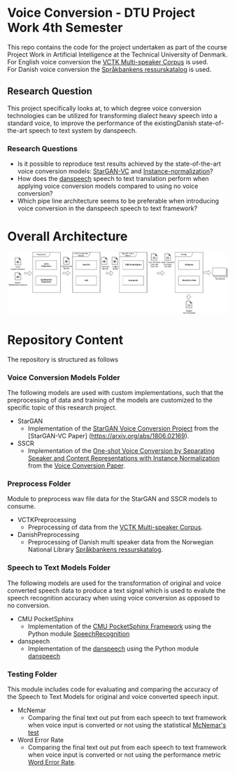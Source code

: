 # Voice Conversion - DTU Project Work 4th Semester
This repo contains the code for the project undertaken 
as part of the course Project Work in Artificial Intelligence at the Technical University of Denmark.<br>
For English voice conversion the [VCTK Multi-speaker Corpus](https://datashare.is.ed.ac.uk/handle/10283/3443) is used.<br>
For Danish voice conversion the [Språkbankens ressurskatalog](https://www.nb.no/sprakbanken/show?serial=oai%3Anb.no%3Asbr-19&lang=en) is used.

## Research Question
This project specifically looks at, to which degree voice conversion technologies can be utilized for transforming dialect heavy speech into a standard voice, to improve the performance of the existingDanish state-of-the-art speech to text system by danspeech.

### Research Questions
* Is it possible to reproduce test results achieved by the state-of-the-art voice conversion models: [StarGAN-VC](https://arxiv.org/abs/1806.02169) and [Instance-normalization](https://arxiv.org/abs/1904.05742)?
* How does the [danspeech](https://github.com/danspeech) speech to text translation perform when applying voice conversion models compared to using no voice conversion?
* Which pipe line architecture seems to be preferable when introducing voice conversion in the danspeech speech to text framework?

# Overall Architecture
![The overall architecture of the process supported by the code in this repository](/img/architecture.png)

# Repository Content
The repository is structured as follows

### Voice Conversion Models Folder
The following models are used with custom implementations, such that the preprocessing of data and training of the models are customized to the specific topic of this research project. 

* StarGAN
    - Implementation of the [StarGAN Voice Conversion Project](https://github.com/liusongxiang/StarGAN-Voice-Conversion) from the [StarGAN-VC Paper] (https://arxiv.org/abs/1806.02169).
* SSCR
    - Implementation of the [One-shot Voice Conversion by Separating Speaker and Content Representations with Instance Normalization](https://github.com/jjery2243542/adaptive_voice_conversion) from the [Voice Conversion Paper](https://arxiv.org/abs/1904.05742).

### Preprocess Folder
Module to preprocess wav file data for the StarGAN and SSCR models to consume.
* VCTKPreprocessing
    - Preprocessing of data from the [VCTK Multi-speaker Corpus](https://datashare.is.ed.ac.uk/handle/10283/3443).
* DanishPreprocessing
    - Preprocessing of Danish multi speaker data from the Norwegian National Library [Språkbankens ressurskatalog](https://www.nb.no/sprakbanken/show?serial=oai%3Anb.no%3Asbr-19&lang=en).

### Speech to Text Models Folder
The following models are used for the transformation of original and voice converted speech data to produce a text signal which is used to evalute the speech recognition accuracy when using voice conversion as opposed to no conversion.
* CMU PocketSphinx
    - Implementation of the [CMU PocketSphinx Framework](https://cmusphinx.github.io/) using the Python module [SpeechRecognition](https://pypi.org/project/SpeechRecognition/)
* danspeech
    - Implementation of the [danspeech](https://github.com/danspeech) using the Python module [danspeech](https://pypi.org/project/danspeech/)


### Testing Folder
This module includes code for evaluating and comparing the accuracy of the Speech to Text Models for original and voice converted speech input. 
* McNemar
    - Comparing the final text out put from each speech to text framework when voice input is converted or not using the statistical [McNemar's test](https://en.wikipedia.org/wiki/McNemar%27s_test)
* Word Error Rate
    - Comparing the final text out put from each speech to text framework when voice input is converted or not using the performance metric [Word Error Rate](https://en.wikipedia.org/wiki/Word_error_rate).
